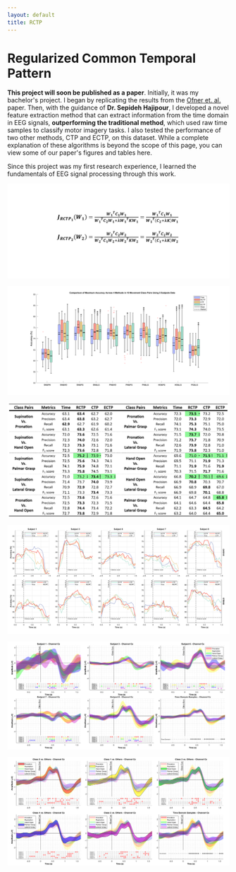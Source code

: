 ```yaml
---
layout: default
title: RCTP
---
```


# Regularized Common Temporal Pattern

**This project will soon be published as a paper**. Initially, it was my bachelor's project. I began by replicating the results from the [Ofner et. al.](https://www.nature.com/articles/s41598-019-43594-9) paper. Then, with the guidance of **Dr. Sepideh Hajipour**, I developed a novel feature extraction method that can extract information from the time domain in EEG signals, **outperforming the traditional method**, which used raw time samples to classify motor imagery tasks. I also tested the performance of two other methods, CTP and ECTP, on this dataset. While a complete explanation of these algorithms is beyond the scope of this page, you can view some of our paper's figures and tables here.

Since this project was my first research experience, I learned the fundamentals of EEG signal processing through this work.

![The underlying mathematics of the RCTP method](./Project_Pics/RCTP/Formula.PNG)

![The boxplots of the peak accuracy of the four methods in each class pair](./Project_Pics/RCTP/Figure2_starred.png)

![The table summurizing the previous image and the performance of the methods](./Project_Pics/RCTP/Table2_starred.png)

![The accuracy of the methods in the time domain](./Project_Pics/RCTP/Figure3.png)

![The MRCPs of subjects and significant temporal filters](./Project_Pics/RCTP/Result4.png)

![RCTP, A novel feature extraction method](./Project_Pics/projects/RCTP_Main.png)








 


